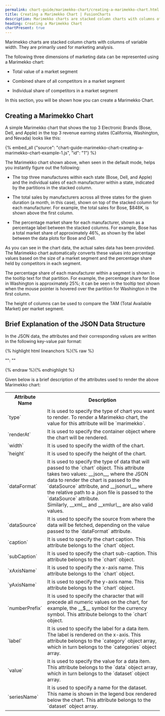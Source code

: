 ```yaml
---
permalink: chart-guide/marimekko-chart/creating-a-marimekko-chart.html
title: Creating a Marimekko Chart | FusionCharts
description: Marimekko charts are stacked column charts with columns of variable width. They are primarily used for marketing analysis.
heading: Creating a Marimekko Chart
chartPresent: true
---
```


Marimekko charts are stacked column charts with columns of variable width. They are primarily used for marketing analysis.

The following three dimensions of marketing data can be represented using a Marimekko chart:

* Total value of a market segment

* Combined share of all competitors in a market segment

* Individual share of competitors in a market segment

In this section, you will be shown how you can create a Marimekko Chart.

## Creating a Marimekko Chart

A simple Marimekko chart that shows the top 3 Electronic Brands (Bose, Dell, and Apple) in the top 3 revenue earning states (California, Washington, and Nevada) looks like this:

{% embed_all {"source": "chart-guide-marimekko-chart-creating-a-marimekko-chart-example-1.js", "id": "1"} %}

The Marimekko chart shown above, when seen in the default mode, helps you instantly figure out the following:

* The top three manufactures within each state (Bose, Dell, and Apple) and the individual sales of each manufacturer within a state, indicated by the partitions in the stacked column.

* The total sales by manufacturers across all three states for the given duration (a month, in this case), shown on top of the stacked column for each manufacturer. For example, the total sales for Bose, $848K, is shown above the first column.

* The percentage market share for each manufacturer, shown as a percentage label between the stacked columns. For example, Bose has a total market share of approximately 46%, as shown by the label between the data plots for Bose and Dell.

As you can see in the chart data, the actual sales data has been provided. The Marimekko chart automatically converts these values into percentage values based on the size of a market segment and the percentage share held by competitors in each segment.

The percentage share of each manufacturer within a segment is shown in the tooltip text for that partition. For example, the percentage share for Bose in Washington is approximately 25%; it can be seen in the tooltip text shown when the mouse pointer is hovered over the partition for Washington in the first column.

The height of columns can be used to compare the TAM (Total Available Market) per market segment.

## Brief Explanation of the JSON Data Structure

In the JSON data, the attributes and their corresponding values are written in the following key-value pair format:

{% highlight html lineanchors %}{% raw %}

"<attributeName>": "<value>"

{% endraw %}{% endhighlight %}


Given below is a brief description of the attributes used to render the above Marimekko chart:

<table>
  <tr>
    <th>Attribute Name</th>
    <th>Description</th>
  </tr>
  <tr>
    <td>`type`</td>
    <td>It is used to specify the type of chart you want to render. To render a Marimekko chart, the value for this attribute will be `marimekko`.</td>
  </tr>
  <tr>
    <td>`renderAt`</td>
    <td>It is used to specify the container object where the chart will be rendered.</td>
  </tr>
  <tr>
    <td>`width`</td>
    <td>It is used to specify the width of the chart.</td>
  </tr>
  <tr>
    <td>`height`</td>
    <td>It is used to specify the height of the chart.</td>
  </tr>
  <tr>
    <td>`dataFormat`</td>
    <td>It is used to specify the type of data that will passed to the `chart` object. This attribute takes two values: __json__, where the JSON data to render the chart is passed to the `dataSource` attribute, and __jsonurl__, where the relative path to a .json file is passed to the `dataSource` attribute. <br> Similarly, __xml__ and __xmlurl__ are also valid values. </td>
  </tr>
  <tr>
    <td>`dataSource`</td>
    <td>It is used to specify the source from where the data will be fetched, depending on the value passed to the `dataFormat` attribute.</td>
  </tr>
  <tr>
    <td>`caption`</td>
    <td>It is used to specify the chart caption. This attribute belongs to the `chart` object.</td>
  </tr>
  <tr>
    <td>`subCaption`</td>
    <td>It is used to specify the chart sub-caption. This attribute belongs to the `chart` object.</td>
  </tr>
  <tr>
    <td>`xAxisName`</td>
    <td>It is used to specify the x-axis name. This attribute belongs to the `chart` object.</td>
  </tr>
  <tr>
    <td>`yAxisName`</td>
    <td>It is used to specify the y-axis name. This attribute belongs to the `chart` object.</td>
  </tr>
  <tr>
    <td>`numberPrefix`</td>
    <td>It is used to specify the character that will precede all numeric values on the chart, for example, the __$__ symbol for the currency symbol. This attribute belongs to the `chart` object.</td>
  </tr>
  <tr>
    <td>`label`</td>
    <td>It is used to specify the label for a data item. The label is rendered on the x-axis. This attribute belongs to the `category` object array, which in turn belongs to the `categories` object array.</td>
  </tr>
  <tr>
    <td>`value`</td>
    <td>It is used to specify the value for a data item. This attribute belongs to the `data` object array, which in turn belongs to the `dataset` object array.</td>
  </tr>
  <tr>
    <td>`seriesName`</td>
    <td>It is used to specify a name for the dataset. This name is shown in the legend box rendered below the chart. This attribute belongs to the `dataset` object array.</td>
  </tr>
</table>